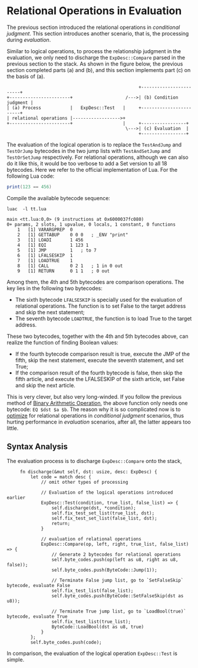 # Relational Operations in Evaluation

The previous section introduced the relational operations in *conditional judgment*. This section introduces another scenario, that is, the processing during *evaluation*.

Similar to logical operations, to process the relationship judgment in the evaluation, we only need to discharge the `ExpDesc::Compare` parsed in the previous section to the stack. As shown in the figure below, the previous section completed parts (a) and (b), and this section implements part (c) on the basis of (a).

```
                                                  +------------------------+
+-----------------------+                    /--->| (b) Condition judgment |
| (a) Process           |   ExpDesc::Test   |     +------------------------+
| relational operations |------------------>+
+-----------------------+                   |     +-----------------+
                                             \--->| (c) Evaluation  |
                                                  +-----------------+                                              
```

The evaluation of the logical operation is to replace the `TestAndJump` and `TestOrJump` bytecodes in the two jump lists with `TestAndSetJump` and `TestOrSetJump` respectively. For relational operations, although we can also do it like this, it would be too verbose to add a Set version to all 18 bytecodes. Here we refer to the official implementation of Lua. For the following Lua code:

```lua
print(123 == 456)
```

Compile the available bytecode sequence:

```
luac  -l tt.lua

main <tt.lua:0,0> (9 instructions at 0x6000037fc080)
0+ params, 2 slots, 1 upvalue, 0 locals, 1 constant, 0 functions
    1	[1]	VARARGPREP	0
    2	[1]	GETTABUP 	0 0 0	; _ENV "print"
    3	[1]	LOADI    	1 456
    4	[1]	EQI      	1 123 1
    5	[1]	JMP      	1	; to 7
    6	[1]	LFALSESKIP	1
    7	[1]	LOADTRUE 	1
    8	[1]	CALL     	0 2 1	; 1 in 0 out
    9	[1]	RETURN   	0 1 1	; 0 out
```

Among them, the 4th and 5th bytecodes are comparison operations. The key lies in the following two bytecodes:

- The sixth bytecode `LFALSESKIP` is specially used for the evaluation of relational operations. The function is to set False to the target address and skip the next statement;
- The seventh bytecode `LOADTRUE`, the function is to load True to the target address.

These two bytecodes, together with the 4th and 5th bytecodes above, can realize the function of finding Boolean values:

- If the fourth bytecode comparison result is true, execute the JMP of the fifth, skip the next statement, execute the seventh statement, and set True;
- If the comparison result of the fourth bytecode is false, then skip the fifth article, and execute the LFALSESKIP of the sixth article, set False and skip the next article.

This is very clever, but also very long-winded. If you follow the previous method of [Binary Arithmetic Operation](./ch05-02.binary_ops.md), the above function only needs one bytecode: `EQ $dst $a $b`. The reason why it is so complicated now is to [optimize](./ch07-03.relational_in_condition.md#bytecode) for relational operations in *conditional judgment* scenarios, thus hurting performance in *evaluation* scenarios, after all, the latter appears too little.


## Syntax Analysis

The evaluation process is to discharge `ExpDesc::Compare` onto the stack,

```rust, ignore
     fn discharge(&mut self, dst: usize, desc: ExpDesc) {
         let code = match desc {
             // omit other types of processing

             // Evaluation of the logical operations introduced earlier
             ExpDesc::Test(condition, true_list, false_list) => {
                 self.discharge(dst, *condition);
                 self.fix_test_set_list(true_list, dst);
                 self.fix_test_set_list(false_list, dst);
                 return;
             }

             // evaluation of relational operations
             ExpDesc::Compare(op, left, right, true_list, false_list) => {
                 // Generate 2 bytecodes for relational operations
                 self.byte_codes.push(op(left as u8, right as u8, false));
                 self.byte_codes.push(ByteCode::Jump(1));

                 // Terminate False jump list, go to `SetFalseSkip` bytecode, evaluate False
                 self.fix_test_list(false_list);
                 self.byte_codes.push(ByteCode::SetFalseSkip(dst as u8));

                 // Terminate True jump list, go to `LoadBool(true)` bytecode, evaluate True
                 self.fix_test_list(true_list);
                 ByteCode::LoadBool(dst as u8, true)
             }
         };
         self.byte_codes.push(code);
```

In comparison, the evaluation of the logical operation `ExpDesc::Test` is simple.